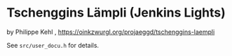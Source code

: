 # Tschenggins Lämpli (Jenkins Lights)

by Philippe Kehl <flipflip at oinkzwurgl dot org>,
https://oinkzwurgl.org/projaeggd/tschenggins-laempli

See `src/user_docu.h` for details.
